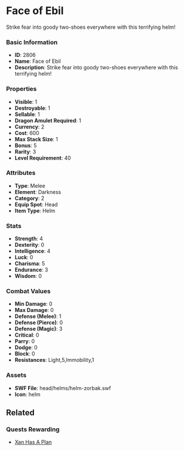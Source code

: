 # Face of Ebil

Strike fear into goody two-shoes everywhere with this terrifying helm!

### Basic Information

- **ID**: 2806
- **Name**: Face of Ebil
- **Description**: Strike fear into goody two-shoes everywhere with this terrifying helm!

### Properties

- **Visible**: 1
- **Destroyable**: 1
- **Sellable**: 1
- **Dragon Amulet Required**: 1
- **Currency**: 2
- **Cost**: 600
- **Max Stack Size**: 1
- **Bonus**: 5
- **Rarity**: 3
- **Level Requirement**: 40

### Attributes

- **Type**: Melee
- **Element**: Darkness
- **Category**: 2
- **Equip Spot**: Head
- **Item Type**: Helm

### Stats

- **Strength**: 4
- **Dexterity**: 0
- **Intelligence**: 4
- **Luck**: 0
- **Charisma**: 5
- **Endurance**: 3
- **Wisdom**: 0

### Combat Values

- **Min Damage**: 0
- **Max Damage**: 0
- **Defense (Melee)**: 1
- **Defense (Pierce)**: 0
- **Defense (Magic)**: 3
- **Critical**: 0
- **Parry**: 0
- **Dodge**: 0
- **Block**: 0
- **Resistances**: Light,5,Immobility,1

### Assets

- **SWF File**: head/helms/helm-zorbak.swf
- **Icon**: helm

## Related

### Quests Rewarding

- [Xan Has A Plan](../quests/488-xan-has-a-plan.md)

